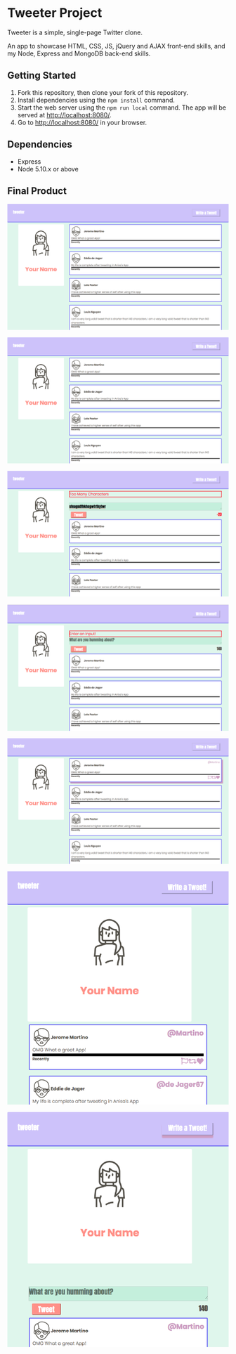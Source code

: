 # Tweeter Project

Tweeter is a simple, single-page Twitter clone.

An app to showcase HTML, CSS, JS, jQuery and AJAX front-end skills, and my Node, Express and MongoDB back-end skills.

## Getting Started

1. Fork this repository, then clone your fork of this repository.
2. Install dependencies using the `npm install` command.
3. Start the web server using the `npm run local` command. The app will be served at <http://localhost:8080/>.
4. Go to <http://localhost:8080/> in your browser.

## Dependencies

- Express
- Node 5.10.x or above


## Final Product
!["Home Page Desktop View:registration.png"](https://github.com/AnisaHMohamed/tweeter/blob/master/docs/Screen%20Shot%202019-12-19%20at%208.38.19%20PM.png?raw=true)

!["Home Page Desktop View Toggle tweet:HomePage Toggle Tweet Desktop.png"](https://github.com/AnisaHMohamed/tweeter/blob/master/docs/Homepage%20Desktop%20View.png?raw=true)

!["Too many characters:Too many characters.png"](https://github.com/AnisaHMohamed/tweeter/blob/master/docs/Too%20many%20characters.png?raw=true)

!["NO input Value on Submit:Not a valid input.png"](https://github.com/AnisaHMohamed/tweeter/blob/master/docs/Not%20a%20valid%20input.png?raw=true)

!["Hover to show handle and flags:handles and flags shown on hover.png"](https://github.com/AnisaHMohamed/tweeter/blob/master/docs/handles%20and%20flags%20shown%20on%20hover.png?raw=true)


!["Mobile Home Page:mobile homepage.png"](https://github.com/AnisaHMohamed/tweeter/blob/master/docs/mobile%20homepage.png?raw=true)

!["Tweet Toggle Mobile:toggle tweet mobile.png"](https://github.com/AnisaHMohamed/tweeter/blob/master/docs/toggle%20tweet%20mobile.png?raw=true)


